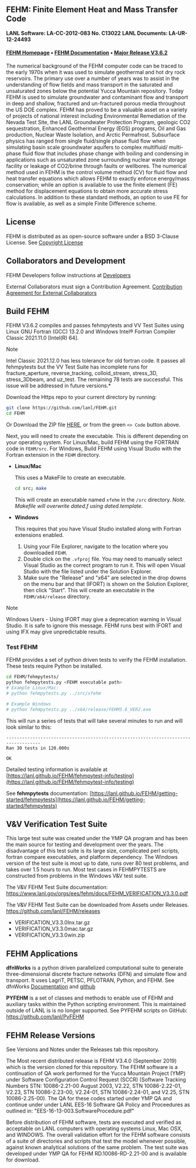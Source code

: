 ## FEHM: Finite Element Heat and Mass Transfer Code ##
**LANL Software: LA-CC-2012-083  No. C13022**
**LANL Documents: LA-UR-12-24493**


#### [FEHM Homepage](https://fehm.lanl.gov) • [FEHM Documentation](http://lanl.github.io/FEHM/) • [Major Release V3.6.2](https://github.com/lanl/FEHM/releases/tag/v3.6.2)


The numerical background of the FEHM computer code can be traced to the early 1970s when it was used to simulate geothermal and hot dry rock reservoirs. The primary use over a number of years was to assist in the understanding of flow fields and mass transport in the saturated and unsaturated zones below the potential Yucca Mountain repository. Today FEHM is used to simulate groundwater and contaminant flow and transport in deep and shallow, fractured and un-fractured porous media throughout the US DOE complex. FEHM has proved to be a valuable asset on a variety of projects of national interest including Environmental Remediation of the Nevada Test Site, the LANL Groundwater Protection Program, geologic CO2 sequestration, Enhanced Geothermal Energy (EGS) programs, Oil and Gas production, Nuclear Waste Isolation, and Arctic Permafrost. Subsurface physics has ranged from single fluid/single phase fluid flow when simulating basin scale groundwater aquifers to complex multifluid/ multi-phase fluid flow that includes phase change with boiling and condensing in applications such as unsaturated zone surrounding nuclear waste storage facility or leakage of CO2/brine through faults or wellbores. The numerical method used in FEHM is the control volume method (CV) for fluid flow and heat transfer equations which allows FEHM to exactly enforce energy/mass conservation; while an option is available to use the finite element (FE) method for displacement equations to obtain more accurate stress calculations. In addition to these standard methods, an option to use FE for flow is available, as well as a simple Finite Difference scheme.


## License ##

FEHM is distributed as as open-source software under a BSD 3-Clause License. See [Copyright License](LICENSE.md)

## Collaborators and Development ##

FEHM Developers follow instructions at [Developers](develop.md)

External Collaborators must sign a Contribution Agreement. [Contribution Agreement for External Collaborators](CONTRIBUTING.md)

## Build FEHM ##

FEHM V3.6.2 compiles and passes fehmpytests and VV Test Suites using Linux GNU Fortran (GCC) 13.2.0 and Windows Intel® Fortran Compiler Classic 2021.11.0 [Intel(R) 64]. 

> [!NOTE]
> Intel Classic 2021.12.0 has less tolerance for old fortran code. It passes all fehmpytests but the VV Test Suite has incomplete runs for fracture_aperture, reverse_tracking, colloid_stream, stress_3D, stress_3Dbeam, and uz_test. The remaining 78 tests are successful. This issue will be addressed in future versions.* 

Download the Https repo to your current directory by running:

```bash
git clone https://github.com/lanl/FEHM.git
cd FEHM
```
Or Download the ZIP file [HERE](https://github.com/lanl/FEHM/archive/refs/heads/master.zip), or from the green `<> Code` button above.

Next, you will need to create the executable. This is different depending on your operating system. For Linux/Mac, build FEHM using the FORTRAN code in `FEHM/src`. For Windows, Build FEHM using Visual Studio with the Fortran extension in the `FEHM` directory.

*	**Linux/Mac**

	This uses a MakeFile to create an executable.

	```bash
	cd src; make
	```
	This will create an executable named `xfehm` in the `/src` directory. *Note. Makefile will overwrite dated.f using dated.template.* 


*	**Windows**

	This requires that you have Visual Studio installed along with Fortran extensions enabled.

	1. Using your File Explorer, navigate to the location where you downloaded `FEHM`.
	2. Double click on the `.vfproj` file. You may need to manually select Visual Studio as the correct program to run it. This will open Visual Studio with the file listed under the Solution Explorer.
	3. Make sure the "Release" and "x64" are selected in the drop downs on the menu bar and that (IFORT) is shown on the Solution Explorer, then click "Start". This will create an executable in the `FEHM/x64/release` directory.


> [!NOTE]
> Windows Users - Using IFORT may give a deprecation warning in Visual Studio. It is safe to ignore this message. FEHM runs best with IFORT and using IFX may give unpredictable results.

### Test FEHM ###

FEHM provides a set of python driven tests to verify the FEHM installation. These tests require Python be installed.

```bash
cd FEHM/fehmpytests/
python fehmpytests.py <FEHM executable path>
# Example Linux/Mac:
# python fehmpytests.py ../src/xfehm

# Example Windows
# python fehmpytests.py ../x64/release/FEHM3.6_VER2.exe
```

This will run a series of tests that will take several minutes to run and will look similar to this:

```
-----------------------------------------------------------------------------------
Ran 30 tests in 120.000s

OK

```

Detailed testing information is available at [https://lanl.github.io/FEHM/fehmpytest-info/testing](https://lanl.github.io/FEHM/fehmpytest-info/testing)

See **fehmpytests** documentation:
[https://lanl.github.io/FEHM/getting-started/fehmpytests](https://lanl.github.io/FEHM/getting-started/fehmpytests)



## V&V Verification Test Suite ##

This large test suite was created under the YMP QA program and has been the main source for testing and development over the years. The disadvantage of this test suite is its large size, complicated perl scripts, fortran compare executables, and platform dependency. The Windows version of the test suite is most up to date, runs over 80 test problems, and takes over 1.5 hours to run. Most test cases in FEHMPYTESTS are constructed from problems in the Windows V&V test suite.


The V&V FEHM Test Suite documentation: https://www.lanl.gov/orgs/ees/fehm/docs/FEHM_VERIFICATION_V3.3.0.pdf

The V&V FEHM Test Suite can be downloaded from Assets under Releases.
https://github.com/lanl/FEHM/releases
- VERIFICATION_V3.3.0lnx.tar.gz
- VERIFICATION_V3.3.0mac.tar.gz
- VERIFICATION_V3.3.0win.zip 


## FEHM Applications ##

**dfnWorks** is a python driven parallelized computational suite to generate three-dimensional discrete fracture networks (DFN) and simulate flow and transport. It uses LagriT, PETSC, PFLOTRAN, Python, and FEHM. See dfnWorks [Documentation](https://dfnworks.lanl.gov) and [github](https://github.com/lanl/dfnWorks)

**PYFEHM** is a set of classes and methods to enable use of FEHM and auxiliary tasks within the Python scripting environment. This is maintained outside of LANL is is no longer supported. See PYFEHM scripts on GitHub: https://github.com/lanl/PyFEHM


## FEHM Release Versions ##


See Versions and Notes under the Releases tab this repository.

The Most recent distributed release is FEHM V3.4.0 (September 2019) which is the version cloned for this repository. The FEHM software is a continuation of QA work performed for the Yucca Mountain Project (YMP) under Software Configuration Control Request (SCCR) (Software Tracking Numbers STN: 10086-2.21-00 August 2003, V2.22, STN 10086-2.22-01, V2.23, STN 10086-2.23-00, V2.24-01, STN 10086-2.24-01, and V2.25, STN 10086-2.25-00). 
The QA for these codes started under YMP QA and continue under under LANL EES-16 Software QA Policy and Proceedures as outlined in: "EES-16-13-003.SoftwareProcedure.pdf" 

Before distribution of FEHM software, tests are executed and verified as acceptable on LANL computers with operating systems Linux, Mac OSX, and WINDOWS. The overall validation effort for the FEHM software consists of a suite of directories and scripts that test the model whenever possible, against known analytical solutions of the same problem. The test suite was developed under YMP QA for FEHM RD.10086-RD-2.21-00 and is available for download.

